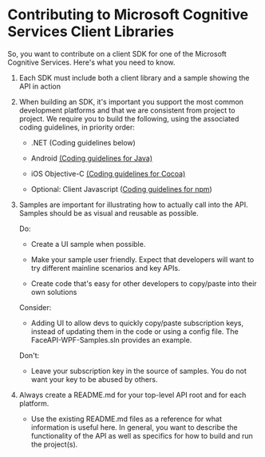 Contributing to Microsoft Cognitive Services Client Libraries
===============================================

So, you want to contribute on a client SDK for one of the Microsoft Cognitive Services.
Here's what you need to know.

1.  Each SDK must include both a client library and a sample showing the API in
    action

2.  When building an SDK, it's important you support the most common development
    platforms and that we are consistent from project to project. We require you
    to build the following, using the associated coding guidelines, in priority
    order:

    -   .NET (Coding guidelines below)

    -   Android [(Coding guidelines for
        Java)](<http://source.android.com/source/code-style.html>)

    -   iOS Objective-C [(Coding guidelines for
        Cocoa)](<https://developer.apple.com/library/mac/documentation/Cocoa/Conceptual/CodingGuidelines/CodingGuidelines.html>)

    -   Optional: Client Javascript ([Coding guidelines for
        npm](<https://docs.npmjs.com/misc/coding-style>))

3.  Samples are important for illustrating how to actually call into the API.
    Samples should be as visual and reusable as possible.

    Do:

    -   Create a UI sample when possible.

    -   Make your sample user friendly. Expect that developers will want to try
        different mainline scenarios and key APIs.

    -   Create code that's easy for other developers to copy/paste into their
        own solutions

    Consider:

    -   Adding UI to allow devs to quickly copy/paste subscription keys, instead
        of updating them in the code or using a config file. The
        FaceAPI-WPF-Samples.sln provides an example.

    Don't:

    -   Leave your subscription key in the source of samples. You do not want
        your key to be abused by others.

4.  Always create a README.md for your top-level API root and for each platform.

    -   Use the existing README.md files as a reference for what information is
        useful here. In general, you want to describe the functionality of the
        API as well as specifics for how to build and run the project(s).
